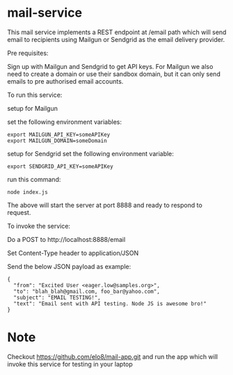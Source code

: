 # mail-service

This mail service implements a REST endpoint at /email path which will send email to recipients using Mailgun or Sendgrid as the email delivery provider.

Pre requisites:

Sign up with Mailgun and Sendgrid to get API keys. For Mailgun we also need to create a domain or use their sandbox domain, but it can only send emails to pre authorised email accounts.

To run this service:

setup for Mailgun

set the following environment variables:
```
export MAILGUN_API_KEY=someAPIKey
export MAILGUN_DOMAIN=someDomain
```

setup for Sendgrid
set the following environment variable:
```
export SENDGRID_API_KEY=someAPIKey
```

run this command:

```
node index.js
```

The above will start the server at port 8888 and ready to respond to request.

To invoke the service:

Do a POST to http://localhost:8888/email

Set Content-Type header to application/JSON

Send the below JSON payload as example:

```
{
  "from": "Excited User <eager.low@samples.org>",
  "to": "blah_blah@gmail.com, foo_bar@yahoo.com",
  "subject": "EMAIL TESTING!",
  "text": "Email sent with API testing. Node JS is awesome bro!"
}
```

# Note

Checkout https://github.com/elo8/mail-app.git and run the app which will invoke this service for testing in your laptop
